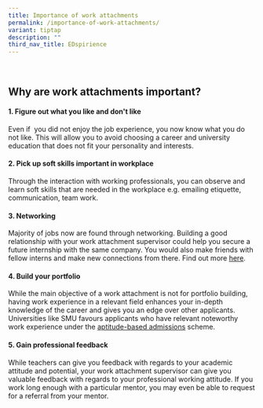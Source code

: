 ```yaml
---
title: Importance of work attachments
permalink: /importance-of-work-attachments/
variant: tiptap
description: ""
third_nav_title: EDspirience
---
```

<p>
<br>
</p>
<h2>Why are work attachments important?</h2>
<h4>1. Figure out what you like and don't like</h4>
<p>Even if&nbsp; you did not enjoy the job experience, you now know what
you do not like. This will allow you to avoid choosing a career and university
education&nbsp;that does not fit your personality and interests.</p>
<h4>2. Pick up soft skills important in workplace</h4>
<p>Through the interaction with working professionals, you can observe and
learn soft skills that are needed in the workplace e.g. emailing etiquette,
communication, team work.&nbsp;</p>
<h4>3. Networking</h4>
<p>Majority of jobs now are found through networking. Building a good relationship
with your work attachment supervisor could help you secure a future internship
with the same company. You would also make friends with fellow interns
and&nbsp;make new connections from there. Find out more <a href="https://www.nyjcecg.com/information-interviews" class="wixui-rich-text__text" rel="noopener noreferrer nofollow" target="_self"><u>here</u></a>.</p>
<h4>4. Build your portfolio</h4>
<p>While the main objective of a work attachment is not for portfolio building,
having work experience in a relevant field enhances your in-depth knowledge
of the career and gives you an edge over other applicants. Universities
like SMU favours applicants who have relevant noteworthy work experience
under the <a href="https://admissions.smu.edu.sg/admissions" class="wixui-rich-text__text" rel="noopener noreferrer nofollow" target="_blank"><u>aptitude-based admissions</u></a> scheme.</p>
<h4>5. Gain professional feedback</h4>
<p>While teachers can give you feedback with regards to your academic attitude
and potential, your work attachment supervisor can give you valuable feedback
with regards to your professional working&nbsp;attitude. If you work long
enough with a particular mentor, you may even be able to request for a
referral from your mentor.</p>
<p></p>